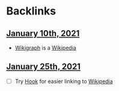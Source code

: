 
# Backlinks
## [January 10th, 2021](<January 10th, 2021.md>)
- [Wikigraph](<Wikigraph.md>) is a [Wikipedia](<Wikipedia.md>)

## [January 25th, 2021](<January 25th, 2021.md>)
- [ ] Try [Hook](https://hookproductivity.com) for easier linking to [Wikipedia](<Wikipedia.md>)

